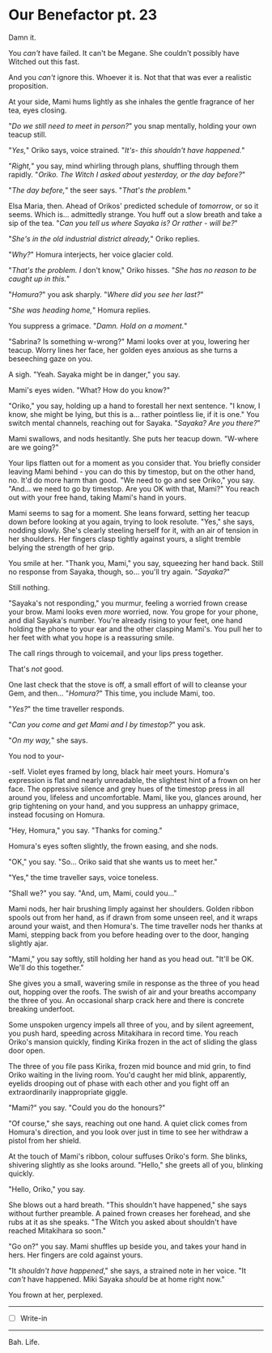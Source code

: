 # Our Benefactor pt. 23

Damn it.

You *can't* have failed. It can't be Megane. She couldn't possibly have Witched out this fast.

And you *can't* ignore this. Whoever it is. Not that that was ever a realistic proposition.

At your side, Mami hums lightly as she inhales the gentle fragrance of her tea, eyes closing.

"*Do we still need to meet in person?*" you snap mentally, holding your own teacup still.

"*Yes,*" Oriko says, voice strained. "*It's- this *shouldn't have happened*.*"

"*Right,*" you say, mind whirling through plans, shuffling through them rapidly. "*Oriko. The Witch I asked about yesterday, or the day before?*"

"*The day before,*" the seer says. "*That's the problem.*"

Elsa Maria, then. Ahead of Orikos' predicted schedule of *tomorrow*, or so it seems. Which is... admittedly strange. You huff out a slow breath and take a sip of the tea. "*Can you tell us where Sayaka is? Or rather - will be?*"

"*She's in the old industrial district already,*" Oriko replies.

"*Why?*" Homura interjects, her voice glacier cold.

"*That's the problem. I* don't know," Oriko hisses. "*She has no reason to be caught up in this.*"

"*Homura?*" you ask sharply. "*Where did you see her last?*"

"*She was heading home,*" Homura replies.

You suppress a grimace. "*Damn. Hold on a moment.*"

"Sabrina? Is something w-wrong?" Mami looks over at you, lowering her teacup. Worry lines her face, her golden eyes anxious as she turns a beseeching gaze on you.

A sigh. "Yeah. Sayaka might be in danger," you say.

Mami's eyes widen. "What? How do you know?"

"Oriko," you say, holding up a hand to forestall her next sentence. "I know, I know, she might be lying, but this is a... rather pointless lie, if it is one." You switch mental channels, reaching out for Sayaka. "*Sayaka? Are you there?*"

Mami swallows, and nods hesitantly. She puts her teacup down. "W-where are we going?"

Your lips flatten out for a moment as you consider that. You briefly consider leaving Mami behind - you can do this by timestop, but on the other hand, no. It'd do more harm than good. "We need to go and see Oriko," you say. "And... we need to go by timestop. Are you OK with that, Mami?" You reach out with your free hand, taking Mami's hand in yours.

Mami seems to sag for a moment. She leans forward, setting her teacup down before looking at you again, trying to look resolute. "Yes," she says, nodding slowly. She's clearly steeling herself for it, with an air of tension in her shoulders. Her fingers clasp tightly against yours, a slight tremble belying the strength of her grip.

You smile at her. "Thank you, Mami," you say, squeezing her hand back. Still no response from Sayaka, though, so... you'll try again. "*Sayaka?*"

Still nothing.

"Sayaka's not responding," you murmur, feeling a worried frown crease your brow. Mami looks even *more* worried, now. You grope for your phone, and dial Sayaka's number. You're already rising to your feet, one hand holding the phone to your ear and the other clasping Mami's. You pull her to her feet with what you hope is a reassuring smile.

The call rings through to voicemail, and your lips press together.

That's *not* good.

One last check that the stove is off, a small effort of will to cleanse your Gem, and then... "*Homura?*" This time, you include Mami, too.

"*Yes?*" the time traveller responds.

"*Can you come and get Mami and I by timestop?*" you ask.

"*On my way,*" she says.

You nod to your-

\-self. Violet eyes framed by long, black hair meet yours. Homura's expression is flat and nearly unreadable, the slightest hint of a frown on her face. The oppressive silence and grey hues of the timestop press in all around you, lifeless and uncomfortable. Mami, like you, glances around, her grip tightening on your hand, and you suppress an unhappy grimace, instead focusing on Homura.

"Hey, Homura," you say. "Thanks for coming."

Homura's eyes soften slightly, the frown easing, and she nods.

"OK," you say. "So... Oriko said that she wants us to meet her."

"Yes," the time traveller says, voice toneless.

"Shall we?" you say. "And, um, Mami, could you..."

Mami nods, her hair brushing limply against her shoulders. Golden ribbon spools out from her hand, as if drawn from some unseen reel, and it wraps around your waist, and then Homura's. The time traveller nods her thanks at Mami, stepping back from you before heading over to the door, hanging slightly ajar.

"Mami," you say softly, still holding her hand as you head out. "It'll be OK. We'll do this together."

She gives you a small, wavering smile in response as the three of you head out, hopping over the roofs. The swish of air and your breaths accompany the three of you. An occasional sharp crack here and there is concrete breaking underfoot.

Some unspoken urgency impels all three of you, and by silent agreement, you push hard, speeding across Mitakihara in record time. You reach Oriko's mansion quickly, finding Kirika frozen in the act of sliding the glass door open.

The three of you file pass Kirika, frozen mid bounce and mid grin, to find Oriko waiting in the living room. You'd caught her mid blink, apparently, eyelids drooping out of phase with each other and you fight off an extraordinarily inappropriate giggle.

"Mami?" you say. "Could you do the honours?"

"Of course," she says, reaching out one hand. A quiet click comes from Homura's direction, and you look over just in time to see her withdraw a pistol from her shield.

At the touch of Mami's ribbon, colour suffuses Oriko's form. She blinks, shivering slightly as she looks around. "Hello," she greets all of you, blinking quickly.

"Hello, Oriko," you say.

She blows out a hard breath. "This shouldn't have happened," she says without further preamble. A pained frown creases her forehead, and she rubs at it as she speaks. "The Witch you asked about shouldn't have reached Mitakihara so soon."

"Go on?" you say. Mami shuffles up beside you, and takes your hand in hers. Her fingers are cold against yours.

"It *shouldn't have happened*," she says, a strained note in her voice. "It *can't* have happened. Miki Sayaka *should* be at home right now."

You frown at her, perplexed.

---

- [ ] Write-in

---

Bah. Life.
